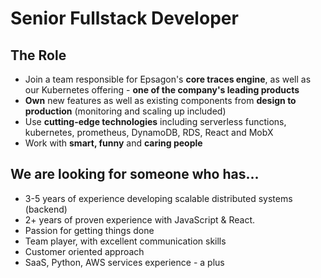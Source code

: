 # Senior Fullstack Developer

## The Role

- Join a team responsible for Epsagon's **core traces engine**, as well as our Kubernetes offering - **one of the company's leading products**
- **Own** new features as well as existing components from **design to production** (monitoring and scaling up included)
- Use **cutting-edge technologies** including serverless functions, kubernetes, prometheus, DynamoDB, RDS, React and MobX
- Work with **smart, funny** and **caring people**

## We are looking for someone who has...

- 3-5 years of experience developing scalable distributed systems (backend)
- 2+ years of proven experience with JavaScript & React.
- Passion for getting things done
- Team player, with excellent communication skills
- Customer oriented approach
- SaaS, Python, AWS services experience - a plus
